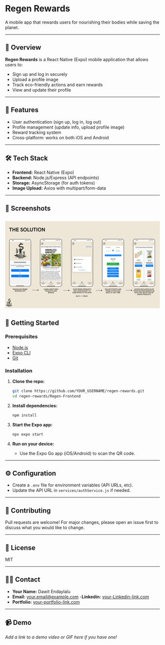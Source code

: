 # Regen Rewards

A mobile app that rewards users for nourishing their bodies while saving the planet.

---

## 📱 Overview

**Regen Rewards** is a React Native (Expo) mobile application that allows users to:
- Sign up and log in securely
- Upload a profile image
- Track eco-friendly actions and earn rewards
- View and update their profile

---

## 🚀 Features

- User authentication (sign up, log in, log out)
- Profile management (update info, upload profile image)
- Reward tracking system
- Cross-platform: works on both iOS and Android

---

## 🛠️ Tech Stack

- **Frontend:** React Native (Expo)
- **Backend:** Node.js/Express (API endpoints)
- **Storage:** AsyncStorage (for auth tokens)
- **Image Upload:** Axios with multipart/form-data

---

## 📸 Screenshots

![The Solution](Regen-Frontend/assets/screenshots/regen.jpg)
---

## 📝 Getting Started

### Prerequisites

- [Node.js](https://nodejs.org/)
- [Expo CLI](https://docs.expo.dev/get-started/installation/)
- [Git](https://git-scm.com/)

### Installation

1. **Clone the repo:**
   ```sh
   git clone https://github.com/YOUR_USERNAME/regen-rewards.git
   cd regen-rewards/Regen-Frontend
   ```

2. **Install dependencies:**
   ```sh
   npm install
   ```

3. **Start the Expo app:**
   ```sh
   npx expo start
   ```

4. **Run on your device:**
   - Use the Expo Go app (iOS/Android) to scan the QR code.

---

## ⚙️ Configuration

- Create a `.env` file for environment variables (API URLs, etc).
- Update the API URL in `services/authService.js` if needed.

---

## 🤝 Contributing

Pull requests are welcome! For major changes, please open an issue first to discuss what you would like to change.

---

## 📄 License

MIT

---

## 🙋‍♂️ Contact

- **Your Name:** Dawit Endaylalu
- **Email:** your.email@example.com
-**Linkedin:** [your-Linkedin-link.com](https://www.linkedin.com/in/dawit-endaylalu/)
- **Portfolio:** [your-portfolio-link.com](https://www.dawitendayalu.com/)

---

## 📹 Demo

_Add a link to a demo video or GIF here if you have one!_